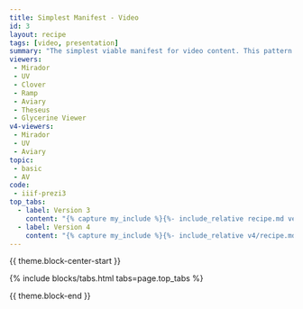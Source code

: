 ```yaml
---
title: Simplest Manifest - Video
id: 3
layout: recipe
tags: [video, presentation]
summary: "The simplest viable manifest for video content. This pattern presents a single video file in a IIIF Presentation resource."
viewers:
 - Mirador
 - UV
 - Clover
 - Ramp
 - Aviary
 - Theseus
 - Glycerine Viewer
v4-viewers:
 - Mirador
 - UV
 - Aviary
topic:
 - basic
 - AV
code:
 - iiif-prezi3
top_tabs:
  - label: Version 3
    content: "{% capture my_include %}{%- include_relative recipe.md version='3' -%}{% endcapture %}{{ my_include | markdownify }}"
  - label: Version 4
    content: "{% capture my_include %}{%- include_relative v4/recipe.md version='4' -%}{% endcapture %}{{ my_include | markdownify }}"
---
```


{{ theme.block-center-start }}

{% include blocks/tabs.html  tabs=page.top_tabs %}

{{ theme.block-end }}
<script>
  if (!window.location.hash) {
    let el = document.getElementById("version-3-heading");
    el.className += " is-active";
  }  
</script>